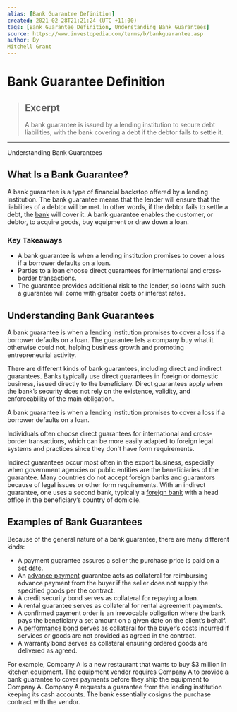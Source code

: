 ```yaml
---
alias: [Bank Guarantee Definition]
created: 2021-02-28T21:21:24 (UTC +11:00)
tags: [Bank Guarantee Definition, Understanding Bank Guarantees]
source: https://www.investopedia.com/terms/b/bankguarantee.asp
author: By
Mitchell Grant
---
```


# Bank Guarantee Definition

> ## Excerpt
> A bank guarantee is issued by a lending institution to secure debt liabilities, with the bank covering a debt if the debtor fails to settle it.

---

Understanding Bank Guarantees
## What Is a Bank Guarantee?

A bank guarantee is a type of financial backstop offered by a lending institution. The bank guarantee means that the lender will ensure that the liabilities of a debtor will be met. In other words, if the debtor fails to settle a debt, the [bank](https://www.investopedia.com/terms/b/bank.asp) will cover it. A bank guarantee enables the customer, or debtor, to acquire goods, buy equipment or draw down a loan.

### Key Takeaways

-   A bank guarantee is when a lending institution promises to cover a loss if a borrower defaults on a loan.
-   Parties to a loan choose direct guarantees for international and cross-border transactions.
-   The guarantee provides additional risk to the lender, so loans with such a guarantee will come with greater costs or interest rates.

## Understanding Bank Guarantees

A bank guarantee is when a lending institution promises to cover a loss if a borrower defaults on a loan. The guarantee lets a company buy what it otherwise could not, helping business growth and promoting entrepreneurial activity.

There are different kinds of bank guarantees, including direct and indirect guarantees. Banks typically use direct guarantees in foreign or domestic business, issued directly to the beneficiary. Direct guarantees apply when the bank’s security does not rely on the existence, validity, and enforceability of the main obligation.

A bank guarantee is when a lending institution promises to cover a loss if a borrower defaults on a loan.

Individuals often choose direct guarantees for international and cross-border transactions, which can be more easily adapted to foreign legal systems and practices since they don't have form requirements.

Indirect guarantees occur most often in the export business, especially when government agencies or public entities are the beneficiaries of the guarantee. Many countries do not accept foreign banks and guarantors because of legal issues or other form requirements. With an indirect guarantee, one uses a second bank, typically a [foreign bank](https://www.investopedia.com/articles/personal-finance/102915/tax-implications-opening-foreign-bank-account.asp) with a head office in the beneficiary’s country of domicile.

## Examples of Bank Guarantees

Because of the general nature of a bank guarantee, there are many different kinds:

-   A payment guarantee assures a seller the purchase price is paid on a set date.
-   An [advance payment](https://www.investopedia.com/terms/a/advance-payment.asp) guarantee acts as collateral for reimbursing advance payment from the buyer if the seller does not supply the specified goods per the contract.
-   A credit security bond serves as collateral for repaying a loan.
-   A rental guarantee serves as collateral for rental agreement payments.
-   A confirmed payment order is an irrevocable obligation where the bank pays the beneficiary a set amount on a given date on the client’s behalf.
-   A [performance bond](https://www.investopedia.com/terms/p/performancebond.asp) serves as collateral for the buyer’s costs incurred if services or goods are not provided as agreed in the contract.
-   A warranty bond serves as collateral ensuring ordered goods are delivered as agreed.

For example, Company A is a new restaurant that wants to buy $3 million in kitchen equipment. The equipment vendor requires Company A to provide a bank guarantee to cover payments before they ship the equipment to Company A. Company A requests a guarantee from the lending institution keeping its cash accounts. The bank essentially cosigns the purchase contract with the vendor.
